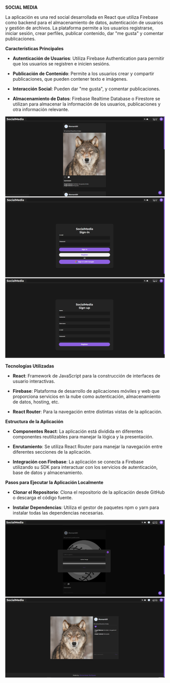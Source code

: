 **SOCIAL MEDIA**

La aplicación es una red social desarrollada en React que utiliza Firebase como backend para el almacenamiento de datos, autenticación de usuarios y gestión de archivos. La plataforma permite a los usuarios registrarse, iniciar sesión, crear perfiles, publicar contenido, dar "me gusta" y comentar publicaciones.

**Características Principales**

- **Autenticación de Usuarios**: Utiliza Firebase Authentication para permitir que los usuarios se registren e inicien sesións.

- **Publicación de Contenido**: Permite a los usuarios crear y compartir publicaciones, que pueden contener texto e imágenes.

- **Interacción Social**:  Pueden dar "me gusta", y comentar publicaciones.

- **Almacenamiento de Datos**: Firebase Realtime Database o Firestore se utilizan para almacenar la información de los usuarios, publicaciones y otra información relevante.

![Home](/src/assets/home.PNG)
![Login](/src/assets/login.PNG)
![Register](/src/assets/register.PNG)

**Tecnologías Utilizadas**

- **React**: Framework de JavaScript para la construcción de interfaces de usuario interactivas.

- **Firebase**: Plataforma de desarrollo de aplicaciones móviles y web que proporciona servicios en la nube como autenticación, almacenamiento de datos, hosting, etc.

- **React Router**: Para la navegación entre distintas vistas de la aplicación.


**Estructura de la Aplicación**
- **Componentes React**: La aplicación está dividida en diferentes componentes reutilizables para manejar la lógica y la presentación.

- **Enrutamiento**: Se utiliza React Router para manejar la navegación entre diferentes secciones de la aplicación.

- **Integración con Firebase**: La aplicación se conecta a Firebase utilizando su SDK para interactuar con los servicios de autenticación, base de datos y almacenamiento.

**Pasos para Ejecutar la Aplicación Localmente**

- **Clonar el Repositorio**: Clona el repositorio de la aplicación desde GitHub o descarga el código fuente.

- **Instalar Dependencias**: Utiliza el gestor de paquetes npm o yarn para instalar todas las dependencias necesarias.


![Modal](/src/assets/Modal.PNG)
![SinglePost](/src/assets/singlePost.PNG)


